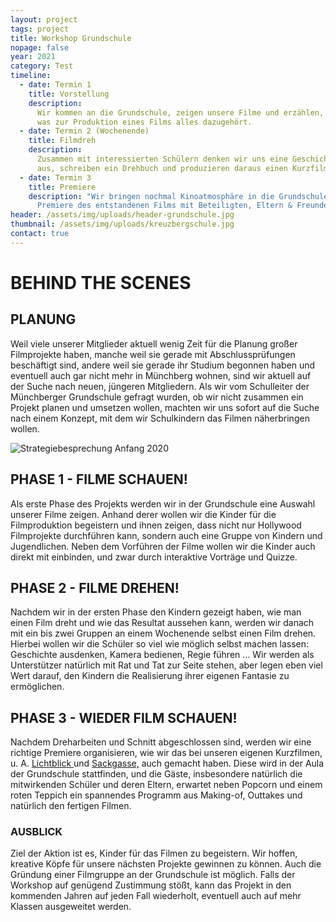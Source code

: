 ```yaml
---
layout: project
tags: project
title: Workshop Grundschule
nopage: false
year: 2021
category: Test
timeline:
  - date: Termin 1
    title: Vorstellung
    description:
      Wir kommen an die Grundschule, zeigen unsere Filme und erzählen,
      was zur Produktion eines Films alles dazugehört.
  - date: Termin 2 (Wochenende)
    title: Filmdreh
    description:
      Zusammen mit interessierten Schülern denken wir uns eine Geschichte
      aus, schreiben ein Drehbuch und produzieren daraus einen Kurzfilm.
  - date: Termin 3
    title: Premiere
    description: "Wir bringen nochmal Kinoatmosphäre in die Grundschule: Die
      Premiere des entstandenen Films mit Beteiligten, Eltern & Freunden"
header: /assets/img/uploads/header-grundschule.jpg
thumbnail: /assets/img/uploads/kreuzbergschule.jpg
contact: true
---
```


# BEHIND THE SCENES

## PLANUNG

Weil viele unserer Mitglieder aktuell wenig Zeit für die Planung großer Filmprojekte haben, manche weil sie gerade mit Abschlussprüfungen beschäftigt sind, andere weil sie gerade ihr Studium begonnen haben und eventuell auch gar nicht mehr in Münchberg wohnen, sind wir aktuell auf der Suche nach neuen, jüngeren Mitgliedern. Als wir vom Schulleiter der Münchberger Grundschule gefragt wurden, ob wir nicht zusammen ein Projekt planen und umsetzen wollen, machten wir uns sofort auf die Suche nach einem Konzept, mit dem wir Schulkindern das Filmen näherbringen wollen.

![Strategiebesprechung  Anfang 2020](/assets/img/uploads/image1.jpg "Strategiebesprechung  Anfang 2020")

## PHASE 1 - FILME SCHAUEN!

Als erste Phase des Projekts werden wir in der Grundschule eine Auswahl unserer Filme zeigen. Anhand derer wollen wir die Kinder für die Filmproduktion begeistern und ihnen zeigen, dass nicht nur Hollywood Filmprojekte durchführen kann, sondern auch eine Gruppe von Kindern und Jugendlichen. Neben dem Vorführen der Filme wollen wir die Kinder auch direkt mit einbinden, und zwar durch interaktive Vorträge und Quizze.

## PHASE 2 - FILME DREHEN!

Nachdem wir in der ersten Phase den Kindern gezeigt haben, wie man einen Film dreht und wie das Resultat aussehen kann, werden wir danach mit ein bis zwei Gruppen an einem Wochenende selbst einen Film drehen. Hierbei wollen wir die Schüler so viel wie möglich selbst machen lassen: Geschichte ausdenken, Kamera bedienen, Regie führen … Wir werden als Unterstützer natürlich mit Rat und Tat zur Seite stehen, aber legen eben viel Wert darauf, den Kindern die Realisierung ihrer eigenen Fantasie zu ermöglichen.

## PHASE 3 - WIEDER FILM SCHAUEN!

Nachdem Dreharbeiten und Schnitt abgeschlossen sind, werden wir eine richtige Premiere organisieren, wie wir das bei unseren eigenen Kurzfilmen, u. A. [Lichtblick ](/projekte/lichtblick)und [Sackgasse,](/projekte/sackgasse) auch gemacht haben. Diese wird in der Aula der Grundschule stattfinden, und die Gäste, insbesondere natürlich die mitwirkenden Schüler und deren Eltern, erwartet neben Popcorn und einem roten Teppich ein spannendes Programm aus Making-of, Outtakes und natürlich den fertigen Filmen.

### AUSBLICK

Ziel der Aktion ist es, Kinder für das Filmen zu begeistern. Wir hoffen, kreative Köpfe für unsere nächsten Projekte gewinnen zu können. Auch die Gründung einer Filmgruppe an der Grundschule ist möglich. Falls der Workshop auf genügend Zustimmung stößt, kann das Projekt in den kommenden Jahren auf jeden Fall wiederholt, eventuell auch auf mehr Klassen ausgeweitet werden.
